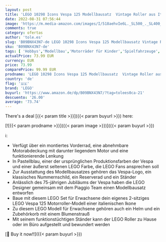 ```yaml
---
layout: post
title: 'LEGO 10298 Icons Vespa 125 Modellbausatz  Vintage Roller aus Italien  Set für Erwachsene zum Bauen und Ausstellen'
date: 2022-08-31 07:56:44
image: 'https://m.media-amazon.com/images/I/518aehvIe6L._SL500_._SL400_.jpg'
comments: true
category: ofertas
author: 'tole.es'
slug: 'B09BNX43N7-de LEGO 10298 Icons Vespa 125 Modellbausatz Vintage Roller...'
sku: 'B09BNX43N7-de'
tags: [ 'Hobbys','Modellbau','Motorräder für Kinder','Spielfahrzeuge','Spielzeug','lego','🇩🇪', ]
actualPrice: 73.99 EUR
currency: EUR
price: 73.99
comparePrice: 99.99 EUR
prodname: 'LEGO 10298 Icons Vespa 125 Modellbausatz  Vintage Roller aus Italien  Set für Erwachsene zum Bauen und Ausstellen'
country: 'de'
flag: '🇩🇪'
brand: 'LEGO'
buyurl: 'https://www.amazon.de/dp/B09BNX43N7/?tag=tolees0ca-21'
descuento: '26.00'
average: '73.74'
---
```


There's a deal [{{< param title >}}]({{< param buyurl >}})  here:

[![{{< param prodname >}}]({{< param image >}})]({{< param buyurl >}})

ℹ️:

- Verfügt über ein montiertes Vorderrad, eine abnehmbare Motorabdeckung mit darunter liegendem Motor und eine funktionierende Lenkung
- In Pastellblau, einer der ursprünglichen Produktionsfarben der Vespa und einer äußerst seltenen LEGO Farbe, die LEGO Fans ansprechen soll
- Zur Ausstattung des Modellbausatzes gehören das Vespa-Logo, ein klassisches Nummernschild, ein Reserverad und ein Ständer
- Anlässlich des 75-jährigen Jubiläums der Vespa haben die LEGO Designer gemeinsam mit dem Piaggio Team einen Modellbausatz entworfen
- Baue mit diesem LEGO Set für Erwachsene dein eigenes 2-sitziges LEGO Vespa 125 Motorroller-Modell einer italienischen Ikone
- Zu diesem LEGO Modell für Erwachsene gehören auch ein Helm und ein Zubehörkorb mit einem Blumenstrauß
- Mit seinem funktionstüchtigen Ständer kann der LEGO Roller zu Hause oder im Büro aufgestellt und bewundert werden

[🛒 Buy it now!!]({{< param buyurl >}})
